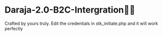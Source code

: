 # Daraja-2.0-B2C-Intergration👨‍💻
Crafted by yours truly.
 Edit the credentials in stk_initiate.php and it will work perfectly
